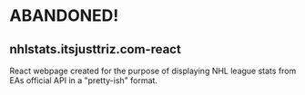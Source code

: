 # ABANDONED!

## nhlstats.itsjusttriz.com-react
React webpage created for the purpose of displaying NHL league stats from EAs official API in a "pretty-ish" format.
